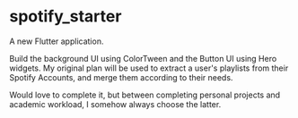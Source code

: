 # spotify_starter

A new Flutter application.

Build the background UI using ColorTween and the Button UI using Hero widgets.
My original plan will be used to extract a user's playlists from their Spotify Accounts, and merge them according to their needs.

Would love to complete it, but between completing personal projects and academic workload, I somehow always choose the latter.
